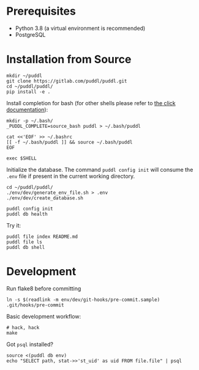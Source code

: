 # Prerequisites
- Python 3.8 (a virtual environment is recommended)
- PostgreSQL


# Installation from Source
```
mkdir ~/puddl
git clone https://gitlab.com/puddl/puddl.git
cd ~/puddl/puddl/
pip install -e .
```

Install completion for bash (for other shells please refer to [the click
documentation][click-completion]):
```
mkdir -p ~/.bash/
_PUDDL_COMPLETE=source_bash puddl > ~/.bash/puddl

cat <<'EOF' >> ~/.bashrc
[[ -f ~/.bash/puddl ]] && source ~/.bash/puddl
EOF

exec $SHELL
```
[click-completion]: https://click.palletsprojects.com/en/7.x/bashcomplete/#activation-script

Initialize the database. The command `puddl config init` will consume the `.env`
file if present in the current working directory.
```
cd ~/puddl/puddl/
./env/dev/generate_env_file.sh > .env
./env/dev/create_database.sh

puddl config init
puddl db health
```

Try it:
```
puddl file index README.md
puddl file ls
puddl db shell
```


# Development
Run flake8 before committing
```
ln -s $(readlink -m env/dev/git-hooks/pre-commit.sample) .git/hooks/pre-commit
```

Basic development workflow:
```
# hack, hack
make
```

Got `psql` installed?
```
source <(puddl db env)
echo "SELECT path, stat->>'st_uid' as uid FROM file.file" | psql
```
